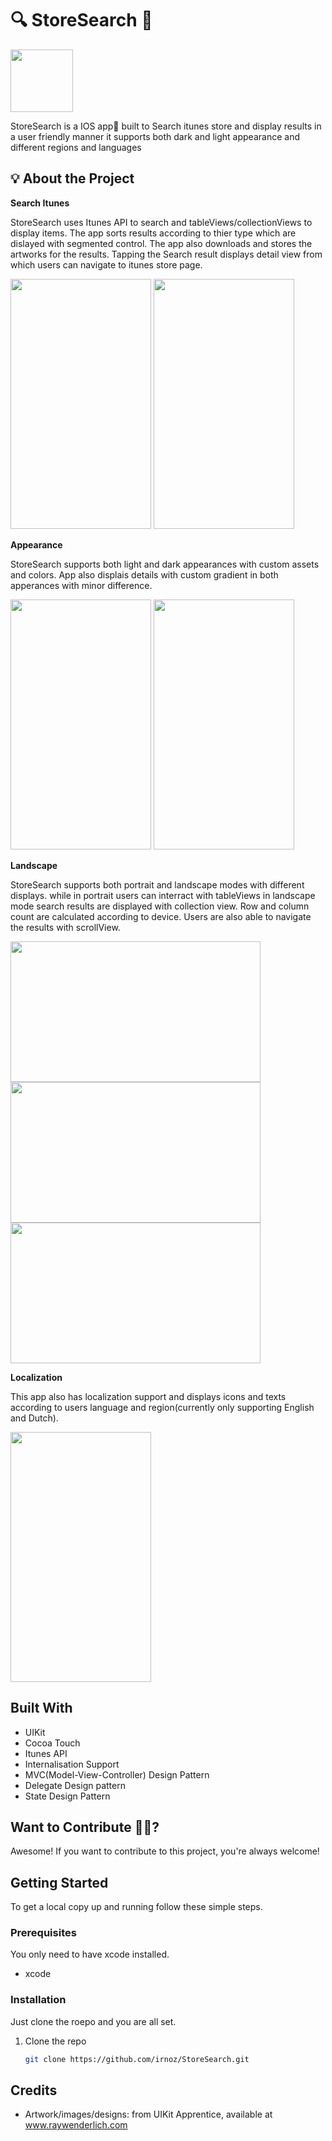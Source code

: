 <!-- <p align="center">
  <img src="Qarty/AppIcon.appiconset/qarty-appicon.png" height="128"/>
</p> -->
<!-- <img src=https://github.com/irnoz/Checklists/assets/58843342/1504af31-735c-485c-bec7-4aa70bfc24fd width="100" height="100"/> -->
<!-- <img src=https://github.com/irnoz/Checklists/assets/58843342/15e8c7d4-ee48-4d8a-86ac-674595cabd94 width="200" height="400"/> -->
# 🔍 StoreSearch 🔎
<img src=https://github.com/irnoz/StoreSearch/assets/58843342/25564e34-616e-4aaf-bf8f-a1272e98cd8a width="100" height="100"/>

<!-- **LocAL**  -->
StoreSearch is a IOS app📱 built to Search itunes store and display results in a user friendly manner it supports both dark and light appearance and different regions and languages

## 💡 About the Project

**Search Itunes**

StoreSearch uses Itunes API to search and tableViews/collectionViews to display items. The app sorts results according to thier type which are dislayed with segmented control. The app also downloads and stores the artworks for the results. Tapping the Search result displays detail view from which users can navigate to itunes store page.

<img src=https://github.com/irnoz/StoreSearch/assets/58843342/1cb7ff4c-7887-42f0-82f5-6624728dd6ee width="225" height="400"/>
<img src=https://github.com/irnoz/StoreSearch/assets/58843342/e37f6177-439d-47f6-9e8f-332fbd5e1b7a width="225" height="400"/>


**Appearance**

StoreSearch supports both light and dark appearances with custom assets and colors. App also displais details with custom gradient in both apperances with minor difference.

<img src=https://github.com/irnoz/StoreSearch/assets/58843342/3eb3d3a0-4bcb-48ed-bb2d-f60d51f917b3 width="225" height="400"/>
<img src=https://github.com/irnoz/StoreSearch/assets/58843342/10c999af-1327-415c-b72b-d5a265a11217 width="225" height="400"/>


**Landscape**

StoreSearch supports both portrait and landscape modes with different displays. while in portrait users can interract with tableViews in landscape mode search results are displayed with collection view. Row and column count are calculated according to device. Users are also able to navigate the results with scrollView.

<img src=https://github.com/irnoz/StoreSearch/assets/58843342/560b8b47-7ddf-433e-9d88-397ba68bc829 width="400" height="225"/>
<img src=https://github.com/irnoz/StoreSearch/assets/58843342/f8191036-55d0-4670-b22a-139867c66b8c width="400" height="225"/>
<img src=https://github.com/irnoz/StoreSearch/assets/58843342/e5e22385-e2fc-4e29-aeec-32a5c987b0ac width="400" height="225"/>


**Localization**

This app also has localization support and displays icons and texts according to users language and region(currently only supporting English and Dutch).

<img src=https://github.com/irnoz/StoreSearch/assets/58843342/11cde3eb-8a36-47e9-9c79-473a030557bf width="225" height="400"/>

## Built With

* UIKit
* Cocoa Touch
* Itunes API
* Internalisation Support
* MVC(Model-View-Controller) Design Pattern
* Delegate Design pattern
* State Design Pattern

## Want to Contribute 🙋‍♂️?

Awesome! If you want to contribute to this project, you're always welcome!

## Getting Started

To get a local copy up and running follow these simple steps.

### Prerequisites

You only need to have xcode installed.

* xcode

### Installation

Just clone the roepo and you are all set.

1. Clone the repo
   ```sh
   git clone https://github.com/irnoz/StoreSearch.git
   ```
<!-- ## Want to discuss? 💬

 Have any questions, doubts or want to present your opinions, views? You're always welcome. -->

## Credits
* Artwork/images/designs: from UIKit Apprentice, available at www.raywenderlich.com
